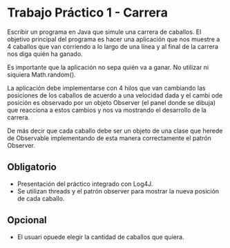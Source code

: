 # Trabajo Práctico 1 - Carrera #

Escribir un programa en Java que simule una carrera de caballos. El objetivo principal del programa es hacer una
aplicación que nos muestre a 4 caballos que van corriendo a lo largo de una línea y al final de la carrera nos diga quién
ha ganado.

Es importante que la aplicación no sepa quién va a ganar. No utilizar ni siquiera Math.random().

La aplicación debe implementarse con 4 hilos que van cambiando las posiciones de los caballos de acuerdo a una velocidad
dada y el cambi ode posición es observado por un objeto Observer (el panel donde se dibuja) que reacciona a estos cambios
y nos va mostrando el desarrollo de la carrera.

De más decir que cada caballo debe ser un objeto de una clase que herede de Observable implementando de esta manera
correctamente el patrón Observer.

## Obligatorio ##

  * Presentación del práctico integrado con Log4J.
  * Se utilizan threads y el patrón observer para mostrar la nueva posición de cada caballo.

## Opcional ##

  * El usuari opuede elegir la cantidad de caballos que quiera.